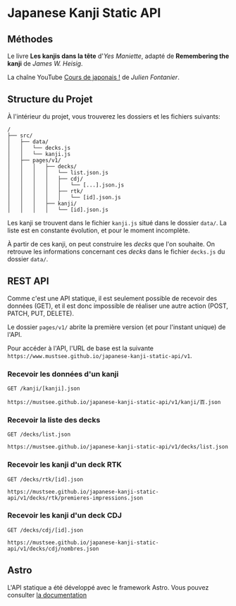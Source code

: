 # Japanese Kanji Static API

## Méthodes

Le livre **Les kanjis dans la tête** d'*Yes Maniette*, adapté de **Remembering the kanji** de *James W. Heisig*.  

La chaîne YouTube [Cours de japonais !](https://www.youtube.com/@coursdejaponais) de *Julien Fontanier*.

## Structure du Projet

À l'intérieur du projet, vous trouverez les dossiers et les fichiers suivants:

```
/
├── src/
│   ├── data/
│   │   └── decks.js
│   │   └── kanji.js
│   ├── pages/v1/
│   │   │   ├── decks/
│   │   │   │   └── list.json.js
│   │   │   │   ├── cdj/
│   │   │   │   │   └── [...].json.js
│   │   │   │   ├── rtk/
│   │   │   │   │   └── [id].json.js
│   │   │   ├── kanji/
│   │   │   │   └── [id].json.js
```

Les kanji se trouvent dans le fichier `kanji.js` situé dans le dossier `data/`. La liste est en constante évolution, et pour le moment incomplète.

À partir de ces kanji, on peut construire les *decks* que l'on souhaite. On retrouve les informations concernant ces *decks* dans le fichier `decks.js` du dossier `data/`.

## REST API

Comme c'est une API statique, il est seulement possible de recevoir des données (GET), et il est donc impossible de réaliser une autre action (POST, PATCH, PUT, DELETE).

Le dossier `pages/v1/` abrite la première version (et pour l'instant unique) de l'API.

Pour accéder à l'API, l'URL de base est la suivante `https://www.mustsee.github.io/japanese-kanji-static-api/v1`.

### Recevoir les données d'un kanji 

`GET /kanji/[kanji].json`

    https://mustsee.github.io/japanese-kanji-static-api/v1/kanji/百.json

### Recevoir la liste des decks

`GET /decks/list.json`

    https://mustsee.github.io/japanese-kanji-static-api/v1/decks/list.json


### Recevoir les kanji d'un deck RTK

`GET /decks/rtk/[id].json`

    https://mustsee.github.io/japanese-kanji-static-api/v1/decks/rtk/premieres-impressions.json

### Recevoir les kanji d'un deck CDJ

`GET /decks/cdj/[id].json`

    https://mustsee.github.io/japanese-kanji-static-api/v1/decks/cdj/nombres.json


## Astro

L'API statique a été développé avec le framework Astro. Vous pouvez consulter [la documentation](https://docs.astro.build)